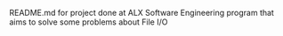 README.md for project done at ALX Software Engineering program that aims to solve some problems about File I/O
